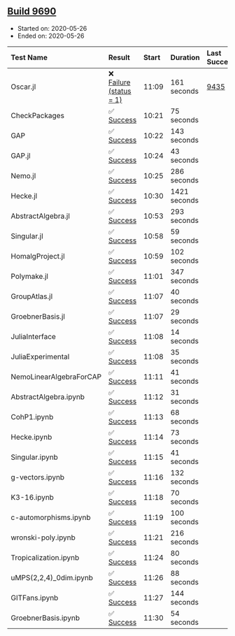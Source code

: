 ## [Build 9690](https://oscarci.mathematik.uni-kl.de/job/oscar/9690/)

* Started on: 2020-05-26
* Ended on: 2020-05-26

| Test Name    | Result | Start | Duration | Last Success | First Failure |
|:-------------|:-------|:------|:---------|:-------------|:--------------|
| Oscar.jl | ❌ [Failure (status = 1)](https://oscarci.mathematik.uni-kl.de/job/oscar/9690/artifact/logs/build-9690/Oscar.jl.log) | 11:09 | 161 seconds | [9435](https://oscarci.mathematik.uni-kl.de/job/oscar/9435/) | [9436](https://oscarci.mathematik.uni-kl.de/job/oscar/9436/) |
| CheckPackages | ✅ [Success](https://oscarci.mathematik.uni-kl.de/job/oscar/9690/artifact/logs/build-9690/CheckPackages.log) | 10:21 | 75 seconds |  |  |
| GAP | ✅ [Success](https://oscarci.mathematik.uni-kl.de/job/oscar/9690/artifact/logs/build-9690/GAP.log) | 10:22 | 143 seconds |  |  |
| GAP.jl | ✅ [Success](https://oscarci.mathematik.uni-kl.de/job/oscar/9690/artifact/logs/build-9690/GAP.jl.log) | 10:24 | 43 seconds |  |  |
| Nemo.jl | ✅ [Success](https://oscarci.mathematik.uni-kl.de/job/oscar/9690/artifact/logs/build-9690/Nemo.jl.log) | 10:25 | 286 seconds |  |  |
| Hecke.jl | ✅ [Success](https://oscarci.mathematik.uni-kl.de/job/oscar/9690/artifact/logs/build-9690/Hecke.jl.log) | 10:30 | 1421 seconds |  |  |
| AbstractAlgebra.jl | ✅ [Success](https://oscarci.mathematik.uni-kl.de/job/oscar/9690/artifact/logs/build-9690/AbstractAlgebra.jl.log) | 10:53 | 293 seconds |  |  |
| Singular.jl | ✅ [Success](https://oscarci.mathematik.uni-kl.de/job/oscar/9690/artifact/logs/build-9690/Singular.jl.log) | 10:58 | 59 seconds |  |  |
| HomalgProject.jl | ✅ [Success](https://oscarci.mathematik.uni-kl.de/job/oscar/9690/artifact/logs/build-9690/HomalgProject.jl.log) | 10:59 | 102 seconds |  |  |
| Polymake.jl | ✅ [Success](https://oscarci.mathematik.uni-kl.de/job/oscar/9690/artifact/logs/build-9690/Polymake.jl.log) | 11:01 | 347 seconds |  |  |
| GroupAtlas.jl | ✅ [Success](https://oscarci.mathematik.uni-kl.de/job/oscar/9690/artifact/logs/build-9690/GroupAtlas.jl.log) | 11:07 | 40 seconds |  |  |
| GroebnerBasis.jl | ✅ [Success](https://oscarci.mathematik.uni-kl.de/job/oscar/9690/artifact/logs/build-9690/GroebnerBasis.jl.log) | 11:07 | 29 seconds |  |  |
| JuliaInterface | ✅ [Success](https://oscarci.mathematik.uni-kl.de/job/oscar/9690/artifact/logs/build-9690/JuliaInterface.log) | 11:08 | 14 seconds |  |  |
| JuliaExperimental | ✅ [Success](https://oscarci.mathematik.uni-kl.de/job/oscar/9690/artifact/logs/build-9690/JuliaExperimental.log) | 11:08 | 35 seconds |  |  |
| NemoLinearAlgebraForCAP | ✅ [Success](https://oscarci.mathematik.uni-kl.de/job/oscar/9690/artifact/logs/build-9690/NemoLinearAlgebraForCAP.log) | 11:11 | 41 seconds |  |  |
| AbstractAlgebra.ipynb | ✅ [Success](https://oscarci.mathematik.uni-kl.de/job/oscar/9690/artifact/logs/build-9690/AbstractAlgebra.ipynb.log) | 11:12 | 31 seconds |  |  |
| CohP1.ipynb | ✅ [Success](https://oscarci.mathematik.uni-kl.de/job/oscar/9690/artifact/logs/build-9690/CohP1.ipynb.log) | 11:13 | 68 seconds |  |  |
| Hecke.ipynb | ✅ [Success](https://oscarci.mathematik.uni-kl.de/job/oscar/9690/artifact/logs/build-9690/Hecke.ipynb.log) | 11:14 | 73 seconds |  |  |
| Singular.ipynb | ✅ [Success](https://oscarci.mathematik.uni-kl.de/job/oscar/9690/artifact/logs/build-9690/Singular.ipynb.log) | 11:15 | 41 seconds |  |  |
| g-vectors.ipynb | ✅ [Success](https://oscarci.mathematik.uni-kl.de/job/oscar/9690/artifact/logs/build-9690/g-vectors.ipynb.log) | 11:16 | 132 seconds |  |  |
| K3-16.ipynb | ✅ [Success](https://oscarci.mathematik.uni-kl.de/job/oscar/9690/artifact/logs/build-9690/K3-16.ipynb.log) | 11:18 | 70 seconds |  |  |
| c-automorphisms.ipynb | ✅ [Success](https://oscarci.mathematik.uni-kl.de/job/oscar/9690/artifact/logs/build-9690/c-automorphisms.ipynb.log) | 11:19 | 100 seconds |  |  |
| wronski-poly.ipynb | ✅ [Success](https://oscarci.mathematik.uni-kl.de/job/oscar/9690/artifact/logs/build-9690/wronski-poly.ipynb.log) | 11:21 | 216 seconds |  |  |
| Tropicalization.ipynb | ✅ [Success](https://oscarci.mathematik.uni-kl.de/job/oscar/9690/artifact/logs/build-9690/Tropicalization.ipynb.log) | 11:24 | 80 seconds |  |  |
| uMPS(2,2,4)_0dim.ipynb | ✅ [Success](https://oscarci.mathematik.uni-kl.de/job/oscar/9690/artifact/logs/build-9690/uMPS-2-2-4-_0dim.ipynb.log) | 11:26 | 88 seconds |  |  |
| GITFans.ipynb | ✅ [Success](https://oscarci.mathematik.uni-kl.de/job/oscar/9690/artifact/logs/build-9690/GITFans.ipynb.log) | 11:27 | 144 seconds |  |  |
| GroebnerBasis.ipynb | ✅ [Success](https://oscarci.mathematik.uni-kl.de/job/oscar/9690/artifact/logs/build-9690/GroebnerBasis.ipynb.log) | 11:30 | 54 seconds |  |  |
